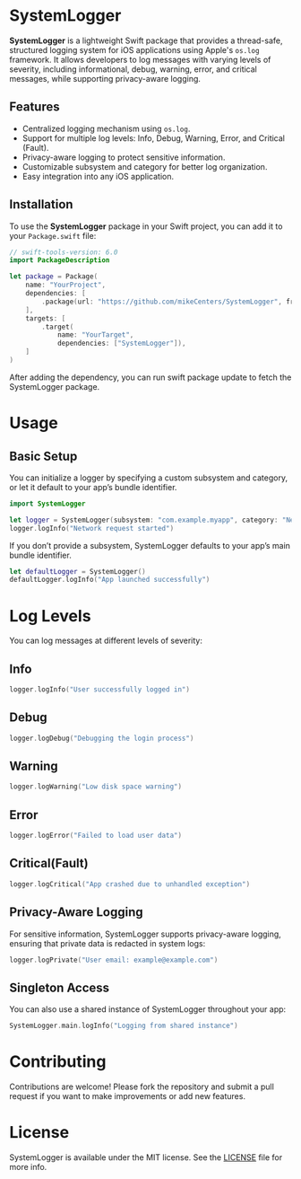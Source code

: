 # SystemLogger

**SystemLogger** is a lightweight Swift package that provides a thread-safe, structured logging system for iOS applications using Apple's `os.log` framework. It allows developers to log messages with varying levels of severity, including informational, debug, warning, error, and critical messages, while supporting privacy-aware logging.

## Features

- Centralized logging mechanism using `os.log`.
- Support for multiple log levels: Info, Debug, Warning, Error, and Critical (Fault).
- Privacy-aware logging to protect sensitive information.
- Customizable subsystem and category for better log organization.
- Easy integration into any iOS application.

## Installation

To use the **SystemLogger** package in your Swift project, you can add it to your `Package.swift` file:

```swift
// swift-tools-version: 6.0
import PackageDescription

let package = Package(
    name: "YourProject",
    dependencies: [
        .package(url: "https://github.com/mikeCenters/SystemLogger", from: "1.0.0")
    ],
    targets: [
        .target(
            name: "YourTarget",
            dependencies: ["SystemLogger"]),
    ]
)
```

After adding the dependency, you can run swift package update to fetch the SystemLogger package.

# Usage

## Basic Setup

You can initialize a logger by specifying a custom subsystem and category, or let it default to your app’s bundle identifier.

```swift
import SystemLogger

let logger = SystemLogger(subsystem: "com.example.myapp", category: "Networking")
logger.logInfo("Network request started")
```

If you don’t provide a subsystem, SystemLogger defaults to your app’s main bundle identifier.

```swift
let defaultLogger = SystemLogger()
defaultLogger.logInfo("App launched successfully")
```

# Log Levels

You can log messages at different levels of severity:

## Info

```swift
logger.logInfo("User successfully logged in")
```

## Debug
```swift
logger.logDebug("Debugging the login process")
```

## Warning
```swift
logger.logWarning("Low disk space warning")
```

## Error
```swift
logger.logError("Failed to load user data")
```

## Critical(Fault)
```swift
logger.logCritical("App crashed due to unhandled exception")
````

## Privacy-Aware Logging

For sensitive information, SystemLogger supports privacy-aware logging, ensuring that private data is redacted in system logs:

```swift
logger.logPrivate("User email: example@example.com")
```

## Singleton Access

You can also use a shared instance of SystemLogger throughout your app:

```swift
SystemLogger.main.logInfo("Logging from shared instance")
```

# Contributing

Contributions are welcome! Please fork the repository and submit a pull request if you want to make improvements or add new features.

# License

SystemLogger is available under the MIT license. See the [LICENSE](https://github.com/mikeCenters/SystemLogger/blob/main/LICENSE) file for more info.
